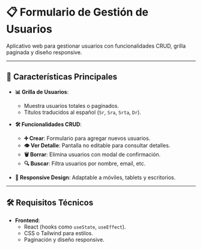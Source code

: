 # 📋 Formulario de Gestión de Usuarios

Aplicativo web para gestionar usuarios con funcionalidades CRUD, grilla paginada y diseño responsive.

---

## 🚀 Características Principales

- **📊 Grilla de Usuarios**:
  - Muestra usuarios totales o paginados.
  - Títulos traducidos al español (`Sr`, `Sra`, `Srta`, `Dr`).

- **🛠️ Funcionalidades CRUD**:
  - **➕ Crear**: Formulario para agregar nuevos usuarios.
  - **👁️ Ver Detalle**: Pantalla no editable para consultar detalles.
  - **🗑️ Borrar**: Elimina usuarios con modal de confirmación.
  - **🔍 Buscar**: Filtra usuarios por nombre, email, etc.

- **📱 Responsive Design**: Adaptable a móviles, tablets y escritorios.

---

## 🛠️ Requisitos Técnicos

- **Frontend**:
  - React (hooks como `useState`, `useEffect`).
  - CSS o Tailwind para estilos.
  - Paginación y diseño responsive.